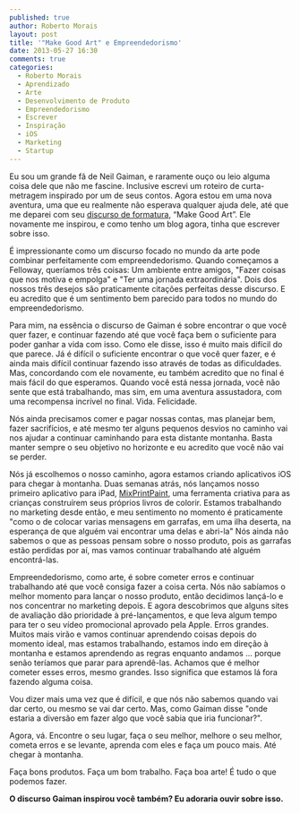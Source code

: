 ```yaml
---
published: true
author: Roberto Morais
layout: post
title: '"Make Good Art" e Empreendedorismo'
date: 2013-05-27 16:30
comments: true
categories:
  - Roberto Morais
  - Aprendizado 
  - Arte
  - Desenvolvimento de Produto
  - Empreendedorismo
  - Escrever
  - Inspiração
  - iOS
  - Marketing
  - Startup
---
```


Eu sou um grande fã de Neil Gaiman, e raramente ouço ou leio alguma coisa dele que não me fascine. Inclusive escrevi um roteiro de curta-metragem inspirado por um de seus contos. Agora estou em uma nova aventura, uma que eu realmente não esperava qualquer ajuda dele, até que me deparei com seu [discurso de formatura](http://www.youtube.com/watch?v=plWexCID-kA "Discurso de Gaiman"), “Make Good Art”. Ele novamente me inspirou, e como tenho um blog agora, tinha que escrever sobre isso.

<!--more-->

É impressionante como um discurso focado no mundo da arte pode combinar perfeitamente com empreendedorismo. Quando começamos a Felloway, queríamos três coisas: Um ambiente entre amigos, "Fazer coisas que nos motiva e empolga" e "Ter uma jornada extraordinária". Dois dos nossos três desejos são praticamente citações perfeitas desse discurso. E eu acredito que é um sentimento bem parecido para todos no mundo do empreendedorismo.

Para mim, na essência o discurso de Gaiman é sobre encontrar o que você quer fazer, e continuar fazendo até que você faça bem o suficiente para poder ganhar a vida com isso. Como ele disse, isso é muito mais difícil do que parece. Já é difícil o suficiente encontrar o que você quer fazer, e é ainda mais difícil continuar fazendo isso através de todas as dificuldades. Mas, concordando com ele novamente, eu também acredito que no final é mais fácil do que esperamos. Quando você está nessa jornada, você não sente que está trabalhando, mas sim, em uma aventura assustadora, com uma recompensa incrível no final. Vida. Felicidade.

Nós ainda precisamos comer e pagar nossas contas, mas planejar bem, fazer sacrifícios, e até mesmo ter alguns pequenos desvios no caminho vai nos ajudar a continuar caminhando para esta distante montanha. Basta manter sempre o seu objetivo no horizonte e eu acredito que você não vai se perder.

Nós já escolhemos o nosso caminho, agora estamos criando aplicativos iOS para chegar à montanha. Duas semanas atrás, nós lançamos nosso primeiro aplicativo para iPad, [MixPrintPaint](http://mixprintpaint.felloway.com/br "Site do MixPrintPaint"), uma ferramenta criativa para as crianças construírem seus próprios livros de colorir. Estamos trabalhando no marketing desde então, e meu sentimento no momento é praticamente "como o de colocar varias mensagens em garrafas, em uma ilha deserta, na esperança de que alguém vai encontrar uma delas e abri-la" Nós ainda não sabemos o que as pessoas pensam sobre o nosso produto, pois as garrafas estão perdidas por aí, mas vamos continuar trabalhando até alguém encontrá-las.

Empreendedorismo, como arte, é sobre cometer erros e continuar trabalhando até que você consiga fazer a coisa certa. Nós não sabíamos o melhor momento para lançar o nosso produto, então decidimos lançá-lo e nos concentrar no marketing depois. E agora descobrimos que alguns sites de avaliação dão prioridade à pré-lançamentos, e que leva algum tempo para ter o seu vídeo promocional aprovado pela Apple. Erros grandes. Muitos mais virão e vamos continuar aprendendo coisas depois do momento ideal, mas estamos trabalhando, estamos indo em direção à montanha e estamos aprendendo as regras enquanto andamos ... porque senão teríamos que parar para aprendê-las. Achamos que é melhor cometer esses erros, mesmo grandes. Isso significa que estamos lá fora fazendo alguma coisa.

Vou dizer mais uma vez que é difícil, e que nós não sabemos quando vai dar certo, ou mesmo se vai dar certo. Mas, como Gaiman disse "onde estaria a diversão em fazer algo que você sabia que iria funcionar?".

Agora, vá. Encontre o seu lugar, faça o seu melhor, melhore o seu melhor, cometa erros e se levante, aprenda com eles e faça um pouco mais. Até chegar à montanha.

Faça bons produtos. Faça um bom trabalho. Faça boa arte! É tudo o que podemos fazer.

**O discurso Gaiman inspirou você também? Eu adoraria ouvir sobre isso.**
